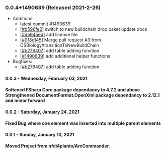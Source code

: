 ### 0.0.4+1490639 (Released 2021-2-26)
* Additions:
    * latest commit #1490639
    * [[#b596fe2](https://github.com/CSBiology/FSharpSpreadsheetML/commit/b596fe26eaeb4ea578ca017f85ebf14b2ddede33)] switch to new buildchain drop paket update docs
    * [[#de945ed](https://github.com/CSBiology/FSharpSpreadsheetML/commit/de945ed0f3d5f64133e8687d5d65439c2d077c6c)] add license file
    * [[#018df45](https://github.com/CSBiology/FSharpSpreadsheetML/commit/018df4550cfbaba4ab4afa106030b1e1801dce39)] Merge pull request #3 from CSBiology/transitionToNewBuildChain
    * [[#b276407](https://github.com/CSBiology/FSharpSpreadsheetML/commit/b276407b84bc073a34c6dba3209c0c1b119c2613)] add table adding function
    * [[#1490639](https://github.com/CSBiology/FSharpSpreadsheetML/commit/14906394eef273f676054ebcd359e4b70ca8076f)] add additional helper functions
* Bugfixes:
    * [[#b276407](https://github.com/CSBiology/FSharpSpreadsheetML/commit/b276407b84bc073a34c6dba3209c0c1b119c2613)] add table adding function

#### 0.0.3 - Wednesday, February 03, 2021

**Softened FSharp Core package dependancy to 4.7.2 and above**
**Strengthened DocumentFormat.OpenXml package dependancy to 2.12.1 and minor forward**

#### 0.0.2 - Saturday, January 24, 2021

**Fixed Bug where one element was inserted into multiple parent elements**

#### 0.0.1 - Sunday, January 10, 2021

**Moved Project from nfdi4plants/ArcCommander.**
